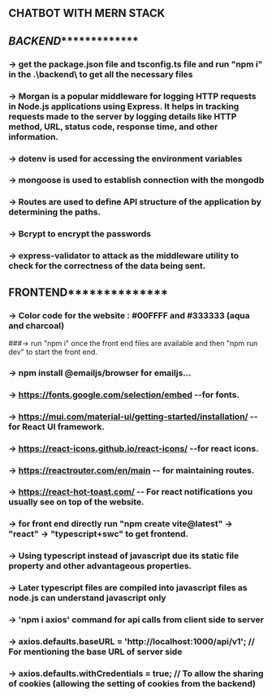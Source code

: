## CHATBOT WITH MERN STACK

## *******************************BACKEND********************************************

### -> get the package.json file and tsconfig.ts file and run "npm i" in the .\backend\ to get all the necessary files
### -> Morgan is a popular middleware for logging HTTP requests in Node.js applications using Express. It helps in tracking requests made to the server by logging details like HTTP method, URL, status code, response time, and other information.
### -> dotenv is used for accessing the environment variables
### -> mongoose is used to establish connection with the mongodb
### -> Routes are used to define API structure of the application by determining the paths.
### -> Bcrypt to encrypt the passwords
### -> express-validator to attack as the middleware utility to check for the correctness of the data being sent.

## ******************************FRONTEND********************************************

### -> Color code for the website : #00FFFF and #333333 (aqua and charcoal)

###-> run "npm i" once the front end files are available and then "npm run dev" to start the front end.
### -> npm install @emailjs/browser for emailjs...

### -> https://fonts.google.com/selection/embed --for fonts.
### -> https://mui.com/material-ui/getting-started/installation/ --for React UI framework.
### -> https://react-icons.github.io/react-icons/ --for react icons.
### -> https://reactrouter.com/en/main -- for maintaining routes.
### -> https://react-hot-toast.com/ -- For react notifications you usually see on top of the website.

### -> for front end directly run "npm create vite@latest" -> "react" -> "typescript+swc" to get frontend.
### -> Using typescript instead of javascript due its static file property and other advantageous properties.
### -> Later typescript files are compiled into javascript files as node.js can understand javascript only

### -> 'npm i axios' command for api calls from client side to server
### -> axios.defaults.baseURL = 'http://localhost:1000/api/v1'; // For mentioning the base URL of server side
### -> axios.defaults.withCredentials = true; // To allow the sharing of cookies (allowing the setting of cookies from the backend)
